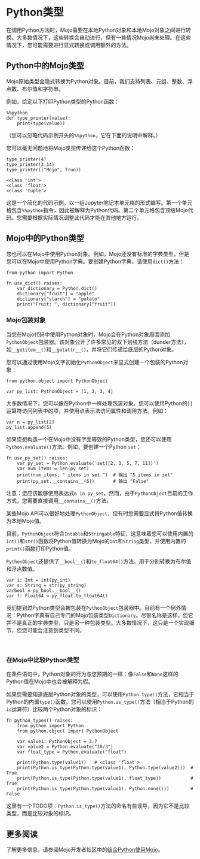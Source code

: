 # Python类型
在调用Python方法时，Mojo需要在本地Python对象和本地Mojo对象之间进行转换。大多数情况下，这些转换会自动进行，但有一些情况Mojo尚未处理。在这些情况下，您可能需要进行显式转换或调用额外的方法。

## Python中的Mojo类型

Mojo原始类型会隐式转换为Python对象。目前，我们支持列表、元组、整数、浮点数、布尔值和字符串。

例如，给定以下打印Python类型的Python函数：

```mojo
%%python
def type_printer(value):
    print(type(value))
```

（您可以忽略代码示例开头的`%%python`，它在下面的说明中解释。）

您可以毫无问题地将Mojo类型传递给这个Python函数：

```mojo
type_printer(4)
type_printer(3.14)
type_printer(("Mojo", True))
```

    <class 'int'>
    <class 'float'>
    <class 'tuple'>

这是一个简化的代码示例，以一组Jupyter笔记本单元格的形式编写。第一个单元格包含`%%python`指令，因此被解释为Python代码。第二个单元格包含顶级Mojo代码。您需要根据实际情况调整此代码才能在其他地方运行。

## Mojo中的Python类型

您也可以在Mojo中使用Python对象。例如，Mojo还没有标准的字典类型，但是您可以在Mojo中使用Python字典。要创建Python字典，请使用`dict()`方法：

```mojo
from python import Python

fn use_dict() raises:
    var dictionary = Python.dict()
    dictionary["fruit"] = "apple"
    dictionary["starch"] = "potato"
    print("Fruit: ", dictionary["fruit"])
```

### Mojo包装对象

当您在Mojo代码中使用Python对象时，Mojo会在Python对象周围添加`PythonObject`包装器。该对象公开了许多常见的双下划线方法（dunder方法），如`__getitem__()`和`__getattr__()`，并将它们传递给底层的Python对象。

您可以通过使用Mojo文字初始化`PythonObject`来显式创建一个包装的Python对象：

```mojo
from python.object import PythonObject

var py_list: PythonObject = [1, 2, 3, 4]
```

大多数情况下，您可以像在Python中一样处理包装对象。您可以使用Python的`[]`运算符访问列表中的项，并使用点表示法访问属性和调用方法。例如：

```mojo
var n = py_list[2]
py_list.append(5)
```

如果您想构造一个在Mojo中没有字面等效的Python类型，您还可以使用`Python.evaluate()`方法。例如，要创建一个Python `set`：

```mojo
fn use_py_set() raises:
    var py_set = Python.evaluate('set([2, 3, 5, 7, 11])')
    var num_items = len(py_set)
    print(num_items, " items in set.")  # 输出 "5 items in set"
    print(py_set.__contains__(6))       # 输出 "False"
```

注意：您应该能够使用表达式`6 in py_set`。然而，由于`PythonObject`目前的工作方式，您需要直接调用`__contains__()`方法。

某些Mojo API可以很好地处理`PythonObject`，但有时您需要显式将Python值转换为本地Mojo值。

目前，`PythonObject`符合`Intable`和`Stringable`特征，这意味着您可以使用内置的`int()`和`str()`函数将Python值转换为Mojo的`Int`和`String`类型，并使用内置的`print()`函数打印Python值。

`PythonObject`还提供了`__bool__()`和`to_float64()`方法，用于分别转换为布尔值和浮点数值。

```mojo
var i: Int = int(py_int)
var s: String = str(py_string)
varbool = py_bool.__bool__()
var f: Float64 = py_float.to_float64()
```

我们提到过Python类型会被包装在`PythonObject`包装器中。目前有一个例外情况：Python字典有自己专门的Mojo包装类型`Dictionary`。尽管名称是这样，但它并不是真正的字典类型，只是另一种包装类型。大多数情况下，这只是一个实现细节，但您可能会注意到类型不同。

<span style=color:#fff0>&#77;&#111;&#106;&#111;&#20013;&#25991;&#32593;&#65306;&#109;&#111;&#106;&#111;&#99;&#110;&#46;&#111;&#114;&#103;&#10;&#77;&#111;&#106;&#111;&#32;&#68;&#101;&#118;&#31038;&#21306;&#65306;&#109;&#111;&#106;&#111;&#111;&#46;&#111;&#114;&#103;</span>

### 在Mojo中比较Python类型

在条件语句中，Python对象的行为与您预期的一样：像`False`和`None`这样的Python值在Mojo中也会被解释为假。

如果您需要知道底层Python对象的类型，可以使用`Python.type()`方法，它相当于Python的内置`type()`函数。您可以使用`Python.is_type()`方法（相当于Python的`is`运算符）比较两个Python对象的标识：

```mojo
fn python_types() raises:
    from python import Python
    from python.object import PythonObject

    var value1: PythonObject = 3.7
    var value2 = Python.evaluate("10/3")
    var float_type = Python.evaluate("float")

    print(Python.type(value1))   # <class 'float'>
    print(Python.is_type(Python.type(value1), Python.type(value2)))  # True
    print(Python.is_type(Python.type(value1), float_type))           # True
    print(Python.is_type(Python.type(value1), Python.none()))        # False
```

这里有一个TODO项：`Python.is_type()`方法的命名有些误导，因为它不是比较类型，而是比较对象的标识。

## 更多阅读

了解更多信息，请参阅Mojo开发者社区中的[结合Python使用Mojo](https://mojoo.org/d/5)。

<span style=color:#fff0>&#77;&#111;&#106;&#111;&#20013;&#25991;&#32593;&#65306;&#109;&#111;&#106;&#111;&#99;&#110;&#46;&#111;&#114;&#103;&#10;&#77;&#111;&#106;&#111;&#32;&#68;&#101;&#118;&#31038;&#21306;&#65306;&#109;&#111;&#106;&#111;&#111;&#46;&#111;&#114;&#103;</span>